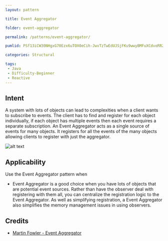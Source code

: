 ```yaml
---
layout: pattern

title: Event Aggregator

folder: event-aggregator

permalink: /patterns/event-aggregator/

pumlid: PSf13iCW30NHgxG70Ezx6uTOX0eCih-JwvTzTwEdUJSjFKu9wwyBMFuXCdvoRRZY21ShKo6ANEQWrkDXiD6NRqwdUAkQ5WDYwZJOTv3SUqzSgqbbp0qeVvZ3Hbun-Wy0

categories: Structural

tags:
 - Java
 - Difficulty-Beginner
 - Reactive
---
```


## Intent
A system with lots of objects can lead to complexities when a
client wants to subscribe to events. The client has to find and register for
each object individually, if each object has multiple events then each event
requires a separate subscription. An Event Aggregator acts as a single source
of events for many objects. It registers for all the events of the many objects
allowing clients to register with just the aggregator.

![alt text](./etc/classes.png "Event Aggregator")

## Applicability
Use the Event Aggregator pattern when

* Event Aggregator is a good choice when you have lots of objects that are
  potential event sources. Rather than have the observer deal with registering
  with them all, you can centralize the registration logic to the Event
  Aggregator. As well as simplifying registration, a Event Aggregator also
  simplifies the memory management issues in using observers.

## Credits

* [Martin Fowler - Event Aggregator](http://martinfowler.com/eaaDev/EventAggregator.html)
